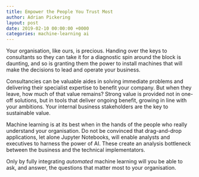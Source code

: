 ```yaml
---
title: Empower the People You Trust Most
author: Adrian Pickering
layout: post
date: 2019-02-10 00:00:00 +0000
categories: machine-learning ai
---
```



Your organisation, like ours, is precious.  Handing over the keys to consultants so they can take it for a diagnostic spin around the block is daunting, and so is granting them the power to install machines that will make the decisions to lead and operate your business. 

Consultancies can be valuable aides in solving immediate problems and delivering their specialist expertise to benefit your company.  But when they leave, how much of that value remains?  Strong value is provided not in one-off solutions, but in tools that deliver ongoing benefit, growing in line with your ambitions.  Your internal business stakeholders are the key to sustainable value.

Machine learning is at its best when in the hands of the people who really understand your organisation.  Do not be convinced that drag-and-drop applications, let alone Jupyter Notebooks, will enable analysts and executives to harness the power of AI. These create an analysis bottleneck between the business and the technical implementators. 

Only by fully integrating _automated_ machine learning will you be able to ask, and answer, the questions that matter most to your organisation.
